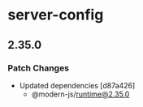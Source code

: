 # server-config

## 2.35.0

### Patch Changes

- Updated dependencies [d87a426]
  - @modern-js/runtime@2.35.0
